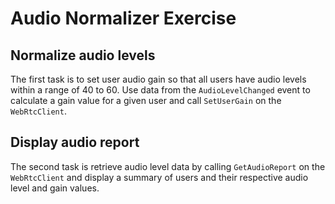 # Audio Normalizer Exercise


## Normalize audio levels

The first task is to set user audio gain so that all users have audio levels within a range of 40 to 60. Use data from the `AudioLevelChanged` event to calculate a gain value for a given user and call `SetUserGain` on the `WebRtcClient`.

## Display audio report

The second task is retrieve audio level data by calling `GetAudioReport` on the `WebRtcClient` and display a summary of users and their respective audio level and gain values.

